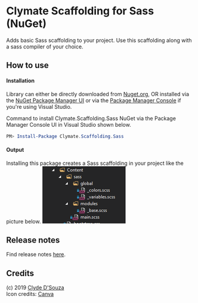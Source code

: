 # Clymate Scaffolding for Sass (NuGet)

Adds basic Sass scaffolding to your project. Use this scaffolding along with a sass compiler of your choice.    

## How to use
#### Installation 
Library can either be directly downloaded from [Nuget.org](https://www.nuget.org/packages/Horoscope/), OR installed via the [NuGet Package Manager UI](https://docs.microsoft.com/en-us/nuget/tools/package-manager-ui#finding-and-installing-a-package) or via the [Package Manager Console](https://docs.microsoft.com/en-us/nuget/tools/package-manager-console) if you're using Visual Studio.

Command to install Clymate.Scaffolding.Sass NuGet via the Package Manager Console UI in Visual Studio shown below.
```PowerShell
PM> Install-Package Clymate.Scaffolding.Sass 
```
  
#### Output
Installing this package creates a Sass scaffolding in your project like the picture below.
![output](https://raw.githubusercontent.com/ClydeDz/clymate-scaffolding-sass-nuget/master/output.png)  

## Release notes
Find release notes [here](https://github.com/ClydeDz/clymate-scaffolding-sass-nuget/wiki#release-notes).

## Credits
(c) 2019 [Clyde D'Souza](https://clydedsouza.net)   
Icon credits: [Canva](https://canva.com)
